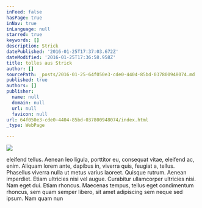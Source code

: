 ```yaml
---
inFeed: false
hasPage: true
inNav: true
inLanguage: null
starred: true
keywords: []
description: Strick
datePublished: '2016-01-25T17:37:03.672Z'
dateModified: '2016-01-25T17:36:58.958Z'
title: tolles aus Strick
author: []
sourcePath: _posts/2016-01-25-64f050e3-cde0-4404-85bd-037800948074.md
published: true
authors: []
publisher:
  name: null
  domain: null
  url: null
  favicon: null
url: 64f050e3-cde0-4404-85bd-037800948074/index.html
_type: WebPage

---
```

![](https://s3-us-west-2.amazonaws.com/the-grid-img/p/c4b74f2d517d00e67d80a78f66946b160cab5886.jpg)

eleifend tellus. Aenean leo ligula, porttitor eu, consequat vitae, 
eleifend ac, enim. Aliquam lorem ante, dapibus in, viverra quis, feugiat
a, tellus. Phasellus viverra nulla ut metus varius laoreet. Quisque 
rutrum. Aenean imperdiet. Etiam ultricies nisi vel augue. Curabitur 
ullamcorper ultricies nisi. Nam eget dui.
Etiam rhoncus. Maecenas tempus, tellus eget condimentum rhoncus, sem 
quam semper libero, sit amet adipiscing sem neque sed ipsum. Nam quam 
nun